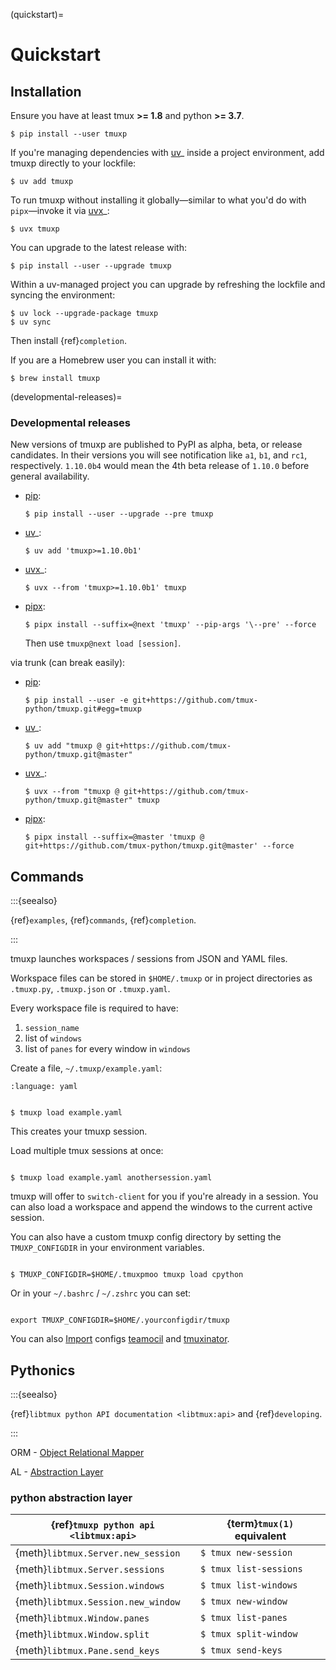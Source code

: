 (quickstart)=

# Quickstart

## Installation

Ensure you have at least tmux **>= 1.8** and python **>= 3.7**.

```console
$ pip install --user tmuxp
```

If you're managing dependencies with [uv]_ inside a project environment,
add tmuxp directly to your lockfile:

```console
$ uv add tmuxp
```

To run tmuxp without installing it globally—similar to what you'd do with
`pipx`—invoke it via [uvx]_:

```console
$ uvx tmuxp
```

You can upgrade to the latest release with:

```console
$ pip install --user --upgrade tmuxp
```

Within a uv-managed project you can upgrade by refreshing the lockfile and
syncing the environment:

```console
$ uv lock --upgrade-package tmuxp
$ uv sync
```

Then install {ref}`completion`.

If you are a Homebrew user you can install it with:

```console
$ brew install tmuxp
```

(developmental-releases)=

### Developmental releases

New versions of tmuxp are published to PyPI as alpha, beta, or release candidates.
In their versions you will see notification like `a1`, `b1`, and `rc1`, respectively.
`1.10.0b4` would mean the 4th beta release of `1.10.0` before general availability.

- [pip]\:

  ```console
  $ pip install --user --upgrade --pre tmuxp
  ```

- [uv]_:

  ```console
  $ uv add 'tmuxp>=1.10.0b1'
  ```

- [uvx]_:

  ```console
  $ uvx --from 'tmuxp>=1.10.0b1' tmuxp
  ```

- [pipx]\:

  ```console
  $ pipx install --suffix=@next 'tmuxp' --pip-args '\--pre' --force
  ```

  Then use `tmuxp@next load [session]`.

via trunk (can break easily):

- [pip]\:

  ```console
  $ pip install --user -e git+https://github.com/tmux-python/tmuxp.git#egg=tmuxp
  ```

- [uv]_:

  ```console
  $ uv add "tmuxp @ git+https://github.com/tmux-python/tmuxp.git@master"
  ```

- [uvx]_:

  ```console
  $ uvx --from "tmuxp @ git+https://github.com/tmux-python/tmuxp.git@master" tmuxp
  ```

- [pipx]\:

  ```console
  $ pipx install --suffix=@master 'tmuxp @ git+https://github.com/tmux-python/tmuxp.git@master' --force
  ```

[pip]: https://pip.pypa.io/en/stable/
[pipx]: https://pypa.github.io/pipx/docs/
[uv]: https://docs.astral.sh/uv/getting-started/features/#python-versions
[uvx]: https://docs.astral.sh/uv/guides/tools/

## Commands

:::{seealso}

{ref}`examples`, {ref}`commands`, {ref}`completion`.

:::

tmuxp launches workspaces / sessions from JSON and YAML files.

Workspace files can be stored in `$HOME/.tmuxp` or in project
directories as `.tmuxp.py`, `.tmuxp.json` or `.tmuxp.yaml`.

Every workspace file is required to have:

1. `session_name`
2. list of `windows`
3. list of `panes` for every window in `windows`

Create a file, `~/.tmuxp/example.yaml`:

```{literalinclude} ../examples/2-pane-vertical.yaml
:language: yaml

```

```console

$ tmuxp load example.yaml

```

This creates your tmuxp session.

Load multiple tmux sessions at once:

```console

$ tmuxp load example.yaml anothersession.yaml

```

tmuxp will offer to `switch-client` for you if you're already in a
session. You can also load a workspace and append the windows to
the current active session.

You can also have a custom tmuxp config directory by setting the
`TMUXP_CONFIGDIR` in your environment variables.

```console

$ TMUXP_CONFIGDIR=$HOME/.tmuxpmoo tmuxp load cpython

```

Or in your `~/.bashrc` / `~/.zshrc` you can set:

```console

export TMUXP_CONFIGDIR=$HOME/.yourconfigdir/tmuxp

```

You can also [Import][import] configs [teamocil] and [tmuxinator].

## Pythonics

:::{seealso}

{ref}`libtmux python API documentation <libtmux:api>` and {ref}`developing`.

:::

ORM - [Object Relational Mapper][object relational mapper]

AL - [Abstraction Layer][abstraction layer]

### python abstraction layer

| {ref}`tmuxp python api <libtmux:api>` | {term}`tmux(1)` equivalent |
| ------------------------------------- | -------------------------- |
| {meth}`libtmux.Server.new_session`    | `$ tmux new-session`       |
| {meth}`libtmux.Server.sessions`       | `$ tmux list-sessions`     |
| {meth}`libtmux.Session.windows`       | `$ tmux list-windows`      |
| {meth}`libtmux.Session.new_window`    | `$ tmux new-window`        |
| {meth}`libtmux.Window.panes`          | `$ tmux list-panes`        |
| {meth}`libtmux.Window.split`          | `$ tmux split-window`      |
| {meth}`libtmux.Pane.send_keys`        | `$ tmux send-keys`         |

[import]: http://tmuxp.git-pull.com/commands/#import
[tmuxinator]: https://github.com/aziz/tmuxinator
[teamocil]: https://github.com/remiprev/teamocil
[abstraction layer]: http://en.wikipedia.org/wiki/Abstraction_layer
[object relational mapper]: http://en.wikipedia.org/wiki/Object-relational_mapping
